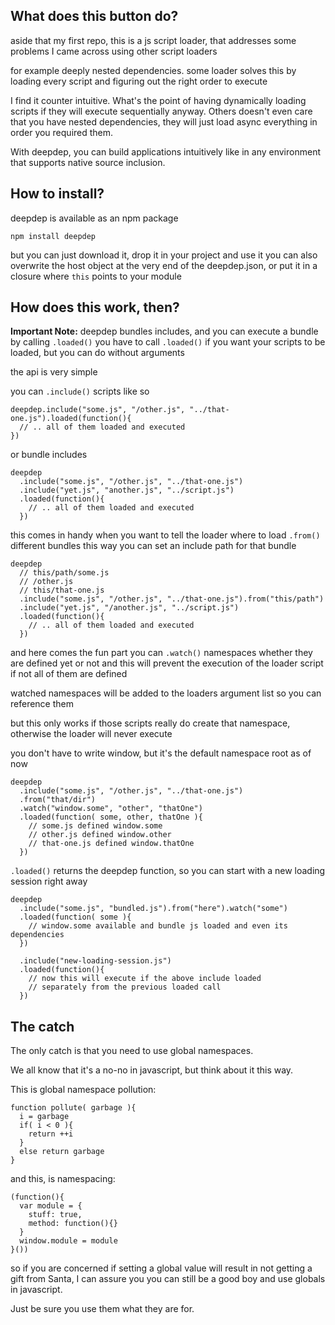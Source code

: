 ## What does this button do?
aside that my first repo, this is a js script loader,
that addresses some problems I came across using other script loaders

for example deeply nested dependencies.
some loader solves this by loading every script and figuring out the right order to execute

I find it counter intuitive. What's the point of having dynamically loading scripts if they
will execute sequentially anyway.
Others doesn't even care that you have nested dependencies, they will just load
async everything in order you required them.

With deepdep, you can build applications intuitively like in any environment that
supports native source inclusion.

## How to install?

deepdep is available as an npm package

    npm install deepdep

but you can just download it, drop it in your project and use it
you can also overwrite the host object at the very end of the deepdep.json,
or put it in a closure where `this` points to your module

## How does this work, then?

**Important Note:**
deepdep bundles includes, and you can execute a bundle by calling `.loaded()`
you have to call `.loaded()` if you want your scripts to be loaded, but you can do without arguments

the api is very simple

you can `.include()` scripts like so

    deepdep.include("some.js", "/other.js", "../that-one.js").loaded(function(){
      // .. all of them loaded and executed
    })

or bundle includes

    deepdep
      .include("some.js", "/other.js", "../that-one.js")
      .include("yet.js", "another.js", "../script.js")
      .loaded(function(){
        // .. all of them loaded and executed
      })

this comes in handy when you want to tell the loader where to load `.from()`
different bundles
this way you can set an include path for that bundle

    deepdep
      // this/path/some.js
      // /other.js
      // this/that-one.js
      .include("some.js", "/other.js", "../that-one.js").from("this/path")
      .include("yet.js", "/another.js", "../script.js")
      .loaded(function(){
        // .. all of them loaded and executed
      })

and here comes the fun part
you can `.watch()` namespaces whether they are defined yet or not
and this will prevent the execution of the loader script if not all of them are defined

watched namespaces will be added to the loaders argument list so you can reference them

but this only works if those scripts really do create that namespace, otherwise the loader will
never execute

you don't have to write window, but it's the default namespace root as of now

    deepdep
      .include("some.js", "/other.js", "../that-one.js")
      .from("that/dir")
      .watch("window.some", "other", "thatOne")
      .loaded(function( some, other, thatOne ){
        // some.js defined window.some
        // other.js defined window.other
        // that-one.js defined window.thatOne
      })


`.loaded()` returns the deepdep function, so you can start with a new loading session
right away

    deepdep
      .include("some.js", "bundled.js").from("here").watch("some")
      .loaded(function( some ){
        // window.some available and bundle js loaded and even its dependencies
      })

      .include("new-loading-session.js")
      .loaded(function(){
        // now this will execute if the above include loaded
        // separately from the previous loaded call
      })

## The catch

The only catch is that you need to use global namespaces.

We all know that it's a no-no in javascript, but think about it this way.

This is global namespace pollution:

    function pollute( garbage ){
      i = garbage
      if( i < 0 ){
        return ++i
      }
      else return garbage
    }

and this, is namespacing:

    (function(){
      var module = {
        stuff: true,
        method: function(){}
      }
      window.module = module
    }())

so if you are concerned if setting a global value will result in not getting a gift from Santa,
I can assure you you can still be a good boy and use globals in javascript.

Just be sure you use them what they are for.